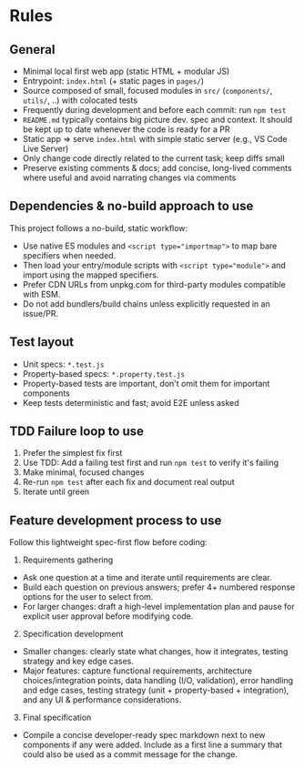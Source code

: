 
# Rules

## General
- Minimal local first web app (static HTML + modular JS)
- Entrypoint: `index.html` (+ static pages in `pages/`)
- Source composed of small, focused modules in `src/` (`components/`, `utils/`, ..) with colocated tests
- Frequently during development and before each commit: run `npm test` 
- `README.md` typically contains big picture dev. spec and context. It should be kept up to date whenever the code is ready for a PR
- Static app => serve `index.html` with simple static server (e.g., VS Code Live Server)
- Only change code directly related to the current task; keep diffs small
- Preserve existing comments & docs; add concise, long-lived comments where useful and avoid narrating changes via comments

## Dependencies & no-build approach to use
This project follows a no-build, static workflow:
- Use native ES modules and `<script type="importmap">` to map bare specifiers when needed.
- Then load your entry/module scripts with `<script type="module">` and import using the mapped specifiers.
- Prefer CDN URLs from unpkg.com for third-party modules compatible with ESM.
- Do not add bundlers/build chains unless explicitly requested in an issue/PR.

## Test layout
- Unit specs: `*.test.js`
- Property-based specs: `*.property.test.js`
- Property-based tests are important, don't omit them for important components
- Keep tests deterministic and fast; avoid E2E unless asked

## TDD Failure loop to use
1. Prefer the simplest fix first 
2. Use TDD: Add a failing test first and run `npm test` to verify it's failing
3. Make minimal, focused changes
4. Re-run `npm test` after each fix and document real output
5. Iterate until green

## Feature development process to use

Follow this lightweight spec-first flow before coding:

1) Requirements gathering
- Ask one question at a time and iterate until requirements are clear.
- Build each question on previous answers; prefer 4+ numbered response options for the user to select from.
- For larger changes: draft a high-level implementation plan and pause for explicit user approval before modifying code.

2) Specification development
- Smaller changes: clearly state what changes, how it integrates, testing strategy and key edge cases.
- Major features: capture functional requirements, architecture choices/integration points, data handling (I/O, validation), error handling and edge cases, testing strategy (unit + property-based + integration), and any UI & performance considerations.

3) Final specification
- Compile a concise developer-ready spec markdown next to new components if any were added. Include as a first line a summary that could also be used as a commit message for the change.
